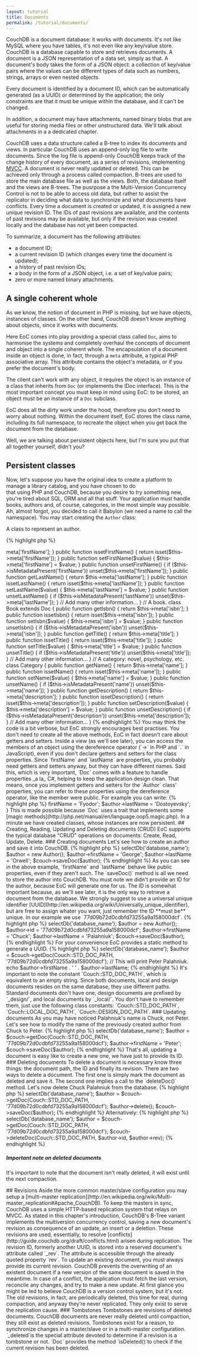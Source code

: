 ```yaml
---
layout: tutorial
title: Documents
permalink: /tutorial/documents/
---
```


CouchDB is a document database: it works with documents. It's not like MySQL where you have tables, it's not even like 
any key/value store. CouchDB is a database capable to store and retrieves documents. A document is a JSON representation 
of a data set, simply as that. A document's body takes the form of a JSON object: a collection of key/value pairs where 
the values can be different types of data such as numbers, strings, arrays or even nested objects.
 
Every document is identified by a document ID, which can be automatically generated (as a UUID) or determined by the 
application; the only constraints are that it must be unique within the database, and it can't be changed.
 
In addition, a document may have attachments, named binary blobs that are useful for storing media files or 
other unstructured data. We'll talk about attachments in a a dedicated chapter.

CouchDB uses a data structure called a B-tree to index its documents and views. In particular CouchDB uses an append-only
log file to write documents. Since the log file is append-only CouchDB keeps track of the change history of every document, 
as a series of revisions, implementing [MVCC](http://en.wikipedia.org/wiki/Multiversion_concurrency_control).
A document is never really updated or deleted. This can be achieved only through a process called compaction.
B-trees are used to store the main database file as well as the views. Both, the database itself and the views are B-trees.
The pusrpose a the Multi-Version Concurrency Control is not to be able to access old data, but rather to assist the 
replicator in deciding what data to synchronize and what documents have conflicts. Every time a document is created or 
updated, it is assigned a new unique revision ID. The IDs of past revisions are available, and the contents of past 
revisions may be available, but only if the revision was created locally and the database has not yet been compacted.

To summarize, a document has the following attributes:

- a document ID;
- a current revision ID (which changes every time the document is updated);
- a history of past revision IDs;
- a body in the form of a JSON object, i.e. a set of key/value pairs;
- zero or more named binary attachments.

## A single coherent whole

As we know, the notion of document in PHP is missing, but we have objects, instances of classes. On the other hand, 
CouchDB doesn't know anything about objects, since it works with documents.

Here EoC comes into play providing a special class called `Doc`, aims to harmonise the systems and completely overhaul 
the concepts of document and object into a single coherent whole.
The encapsulation of a document inside an object is done, in fact, through a `meta` attribute, a typical PHP 
associative array. This attribute contains the object's metadata, or if you prefer the document's body.
 
The client can't work with any object, it requires the object is an instance of a class that inherits from 
`Doc` (or implements the IDoc interface). This is the most important concept you must keep in 
mind using EoC: to be stored, an object must be an instance of a `Doc` subclass.

EoC does all the dirty work under the hood, therefore you don't need to worry about nothing. Within the 
document itself, EoC stores the class name, including its full namespace, to recreate the object when you get 
back the document from the database.

Well, we are talking about persistent objects here, but I'm sure you put that all together yourself, didn't you?

## Persistent classes

Now, let's suppose you have the original idea to create a platform to manage a library catalog, and you have chosen to do  
that using PHP and CouchDB, because you desire to try something new, you're tired about SQL, ORM and all that stuff. 
Your application must handle books, authors and, of course, categories, in the most simple way possible. Ah, almost forgot, 
you decided to call it Babylon (we need a name to call the namespace). You may start creating the `Author` class:

A class to represent an author.

{% highlight php %}
<?php

namespace Babylon;

class Author {
}
{% endhighlight %}

There are two ways for adding persistence to the above class. The most simple one, that should be normally used, is to 
inherit every class from the superclass Doc. Sometimes you have to deal with the fact that PHP doesn't support multiple 
inheritance: this happens when a class, having already an ancestor, can't extend Doc. To handle a situation like this,
EoC provides a trait, called TDoc, which implements every single method of the IDoc interface. That's all you need.

### Inheriting from Doc

This is the most simple case, just extends Doc class.

{% highlight php %}
<?php

namespace Babylon;

use EoC\Doc\Doc;

class Author extends Doc {
}
{% endhighlight %}

### Implementing the IDoc interface using the TDoc trait

Since `Author` inherits from `Person`, and PHP doesn't support multiple inheritance, let's implements IDoc interface, using 
TDoc trait.

{% highlight php %}
<?php

namespace Babylon;

use EoC\Doc\IDoc;
use EoC\Doc\TDoc;

class Author extends Person implements IDoc {
  use TDoc;
}
{% endhighlight %}

## Document's properties

Our class still doesn't have any property, apart `id` and `rev`, which are inhereted from `Doc`.
At least, an author will have a first name and a last name, so let's add getters and setters for these properties. 
It's important to note here, we don't use any protected members, on the contrary we relay on the `meta` protected array. 
Elephant on Couch just care about this array. Every single key/value inside the array will be stored, 
while the other private or protected members are not taken into account, never.

{% highlight php %}
<?php

namespace Babylon;

use EoC\Doc\Doc;

// An author.
class Author extends Doc {

  public function getFirstName() {
    return $this->meta['firstName'];
  }

  public function issetFirstName() {
    return isset($this->meta['firstName']);
  }

  public function setFirstName($value) {
    $this->meta['firstName'] = $value;
  }

  public function unsetFirstName() {
    if ($this->isMetadataPresent('firstName'))
      unset($this->meta['firstName']);
  }

  public function getLastName() {
    return $this->meta['lastName'];
  }

  public function issetLastName() {
    return isset($this->meta['lastName']);
  }

  public function setLastName($value) {
    $this->meta['lastName'] = $value;
  }

  public function unsetLastName() {
    if ($this->isMetadataPresent('lastName'))
      unset($this->meta['lastName']);
  }
  
  // Add many other information...

}

// A book.
class Book extends Doc {

  public function getIsbn() {
    return $this->meta['isbn'];
  }

  public function issetIsbn() {
    return isset($this->meta['isbn']);
  }

  public function setIsbn($value) {
    $this->meta['isbn'] = $value;
  }

  public function unsetIsbn() {
    if ($this->isMetadataPresent('isbn'))
      unset($this->meta['isbn']);
  }

  public function getTitle() {
    return $this->meta['title'];
  }

  public function issetTitle() {
    return isset($this->meta['title']);
  }

  public function setTitle($value) {
    $this->meta['title'] = $value;
  }

  public function unsetTitle() {
    if ($this->isMetadataPresent('title'))
      unset($this->meta['title']);
  }
  
  // Add many other information...

}

// A category: novel, psychology, etc.
class Category {

  public function getName() {
    return $this->meta['name'];
  }

  public function issetName() {
    return isset($this->meta['name']);
  }

  public function setName($value) {
    $this->meta['name'] = $value;
  }

  public function unsetName() {
    if ($this->isMetadataPresent('name'))
      unset($this->meta['name']);
  }

  public function getDescription() {
    return $this->meta['description'];
  }

  public function issetDescription() {
    return isset($this->meta['description']);
  }

  public function setDescription($value) {
    $this->meta['description'] = $value;
  }

  public function unsetDescription() {
    if ($this->isMetadataPresent('description'))
      unset($this->meta['description']);
  }
  
  // Add many other information...

}

{% endhighlight %}

You may think the code is a bit verbose, but EoC strongly encourages best practises. You don't need to create all the 
above methods, EoC in fact doesn't care about getters and setters. Inside a view (as we'll see later), you can 
access the members of an object using the dereference operator (`->` in PHP and `.` in JavaScript), even if you don't 
declare getters and setters for the class properties. 
Since `firstName` and `lastName` are properties, you probably need getters and setters anyway, but they can have different 
names.  
Said this, which is very important, `Doc` comes with a feature to handle properties _a la_ C#, helping to keep the 
application design clean. That means, once you implement getters and setters for the `Author` class' properties, you can 
refer to these properties using the dereference operator, like the member were public. For example you can write:

{% highlight php %}
<?php

$author = new Author();
$author->firstName = 'Fyodor';
$author->lastName = 'Dostoyevsky'; 

}

This is made possible because `Doc` uses a trait that implements some [magic methods](http://php.net/manual/en/language.oop5.magic.php).

In a minute we have created classes, whose instances are now persistent.

## Creating, Reading, Updating and Deleting documents (CRUD)

EoC supports the typical database "CRUD" operations on documents: Create, Read, Update, Delete.

### Creating documents

Let's see how to create an author and save it into CouchDB.

{% highlight php %}
<?php

namespace Babylon;

use EoC\Couch;
use EoC\Adapter;

$couch = new Couch(new Adapter\CurlAdapter('127.0.0.1:5984', 'username', 'password'));
$couch->selectDb('database_name');

$author = new Author();
$author->firstName = 'George';
$author->lastName = 'Orwell';

$couch->saveDoc($author);
{% endhighlight %}

As you can see in the above example, `firstName` and `lastName` behave like public properties, even if they aren't such. 
The `saveDoc()` method is all we need to store the author into CouchDB.

You must note we didn't provide an ID for the author, because EoC will generate one for us. The ID is somewhat important 
because, as we'll see later, it is the only way to retrieve a document from the database. We strongly suggest to use 
a universal unique identifier [UUID](http://en.wikipedia.org/wiki/Universally_unique_identifier), but are free to 
assign whater you want, just remember the ID **must be** unique. In our example we use `77d09b72d0cdbfd73255a9a158000dcf`.  

{% highlight php %}
<?php

namespace Babylon;

use EoC\Couch;
use EoC\Adapter;

$couch = new Couch(new Adapter\CurlAdapter('127.0.0.1:5984', 'username', 'password'));
$couch->selectDb('database_name');

$author = new Author();
$author->id = '77d09b72d0cdbfd73255a9a158000dcf';
$author->firstName = 'Chuck';
$author->lastName = 'Palahniuk';

$couch->saveDoc($author);
{% endhighlight %}

For your convenience EoC provides a static method to generate a UUID. 

{% highlight php %}
<?php

use EoC\Generator\UUID;

$uuid = UUID::generate(UUID::UUID_RANDOM, UUID::FMT_STRING);
{% endhighlight %}

### Reading documents

In the example above we created an author instance that we stored into CouchDB. Let's see how we can retrieve the same 
author from the database, using `77d09b72d0cdbfd73255a9a158000dcf`, the ID we previously assigned.

{% highlight php %}
<?php

namespace Babylon;

use EoC\Couch;
use EoC\Adapter;

$couch = new Couch(new Adapter\CurlAdapter('127.0.0.1:5984', 'username', 'password'));
$couch->selectDb('database_name');

$author = $couch->getDoc(Couch::STD_DOC_PATH, '77d09b72d0cdbfd73255a9a158000dcf');

// This will print Peter Palahniuk.
echo $author->firstName . ' ' . $author->lastName;
{% endhighlight %}

It's important to note the constant `Couch::STD_DOC_PATH`, which is equivalent to an empty string. Since both documents, 
local and design documents resides on the same database, they use different paths. Standard documents don't have one, design 
documents are prefixed by `_design/`, and local documents by `_local/`. You don't have to remember them, just use the 
following class constants: `Couch::STD_DOC_PATH`, `Couch::LOCAL_DOC_PATH`, `Couch::DESIGN_DOC_PATH`.

### Updating documents

As you may have noticed Palahniuk's name is Chuck, not Peter. Let's see how to modify the name of the previously created 
author from Chuck to Peter.

{% highlight php %}
<?php

namespace Babylon;

use EoC\Couch;
use EoC\Adapter;

$couch = new Couch(new Adapter\CurlAdapter('127.0.0.1:5984', 'username', 'password'));
$couch->selectDb('database_name');

$author = $couch->getDoc(Couch::STD_DOC_PATH, '77d09b72d0cdbfd73255a9a158000dcf');
$author->firstName = 'Peter';

$couch->saveDoc($author);
{% endhighlight %}

That's all, updating a document is easy like to create a new one, we have just to provide its ID.

### Deleting documents

To delete a document is necessary know three things: the document path, the ID and finally its revision.
There are two ways to delete a document. The first one is simply mark the document as deleted and save it. The second 
one implies a call to the `deleteDoc()` method.
Let's now delete Chuck Palahniuk from the database. 

{% highlight php %}
<?php

namespace Babylon;

use EoC\Couch;
use EoC\Adapter;

$couch = new Couch(new Adapter\CurlAdapter('127.0.0.1:5984', 'username', 'password'));
$couch->selectDb('database_name');

$author = $couch->getDoc(Couch::STD_DOC_PATH, '77d09b72d0cdbfd73255a9a158000dcf');
$author->delete();

$couch->saveDoc($author);
{% endhighlight %}

Alternatively:

{% highlight php %}
<?php

namespace Babylon;

use EoC\Couch;
use EoC\Adapter;

$couch = new Couch(new Adapter\CurlAdapter('127.0.0.1:5984', 'username', 'password'));
$couch->selectDb('database_name');

$author = $couch->getDoc(Couch::STD_DOC_PATH, '77d09b72d0cdbfd73255a9a158000dcf');

$couch->deleteDoc(Couch::STD_DOC_PATH, $author->id, $author->rev);
{% endhighlight %}

<div class="note info">
  <h5>Important note on deleted documents</h5>
  <p>
    It's important to note that the document isn't really deleted, it will exist until the next compaction.
  </p>
</div>

## Revisions

Aside the more common master/slave configuration you may setup a [multi-master replication](http://en.wikipedia.org/wiki/Multi-master_replication#Apache_CouchDB). To keep the masters in sync,
CouchDB uses a simple HTTP-based replication system that relays on MVCC. As stated in this chapter's introduction, 
CouchDB's B-Tree variant implements the multiversion concurrency control, saving a new document's revision as consequence 
of an update, an insert or a deletion. These revisions are used, essentially, to resolve [conflicts](http://guide.couchdb.org/draft/conflicts.html) arisen 
during replication. The revision ID, formerly another UUID, is stored into a reserved document's attribute called `_rev`.
The attribute is accessible through the already quoted property `rev`.
To update an existing document, you must always provide its current revision. CouchDB prevents the overwriting of an
existent document if a new version of the same document is saved in the meantime. 
In case of a conflict, the application must fetch the last version, reconcile any changes, and try to make a new update.
At first glance you might be led to believe CouchDB is a version control system, but it's not. The old revisions, in fact,
are periodically deleted, this time for real, during compaction, and anyway they’re never replicated. They only exist 
to serve the replication cause.

### Tombstones

Tombstones are revisions of deleted documents. CouchDB documents are never really deleted until compaction, they still 
exist as deleted revisions. Tombstones exist for a reason, to synchronize changes in a master/slave or in a multi-master 
configuration. `_deleted`is the special attribute devoted to determine if a revision is a tombstone or not. `Doc` provides 
the method `isDeleted()`to check if the current revision has been deleted.